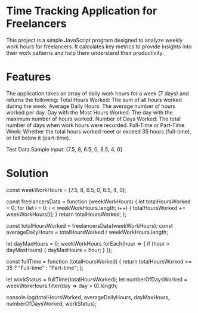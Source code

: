 # Time Tracking Application for Freelancers

This project is a simple JavaScript program designed to analyze weekly work hours for freelancers. It calculates key metrics to provide insights into their work patterns and help them understand their productivity.

# Features
The application takes an array of daily work hours for a week (7 days) and returns the following:
Total Hours Worked: The sum of all hours worked during the week.
Average Daily Hours: The average number of hours worked per day.
Day with the Most Hours Worked: The day with the maximum number of hours worked.
Number of Days Worked: The total number of days when work hours were recorded.
Full-Time or Part-Time Week: Whether the total hours worked meet or exceed 35 hours (full-time), or fall below it (part-time).

Test Data
Sample input:
[7.5, 8, 6.5, 0, 8.5, 4, 0]


# Solution

const weekWorkHours = [7.5, 8, 6.5, 0, 8.5, 4, 0];

const freelancersData = function (weekWorkHours) {
  let totalHoursWorked = 0;
  for (let i = 0; i < weekWorkHours.length; i++) {
    totalHoursWorked += weekWorkHours[i];
  }
  return totalHoursWorked;
};

const totalHoursWorked = freelancersData(weekWorkHours);
const averageDailyHours = totalHoursWorked / weekWorkHours.length;

let dayMaxHours = 0;
weekWorkHours.forEach(hour => {
  if (hour > dayMaxHours) {
    dayMaxHours = hour;
  }
});

const fullTime = function (totalHoursWorked) {
  return totalHoursWorked >= 35 ? "Full-time" : "Part-time";
};

let workStatus = fullTime(totalHoursWorked);
let numberOfDaysWorked = weekWorkHours.filter(day => day > 0).length;

console.log(totalHoursWorked, averageDailyHours, dayMaxHours, numberOfDaysWorked, workStatus);


